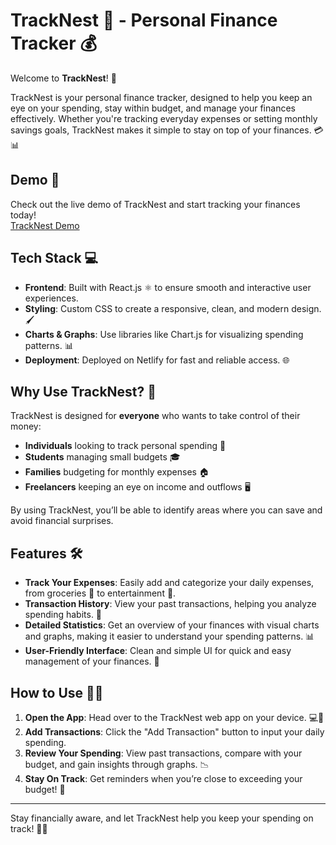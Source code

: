 # TrackNest 🎯 - Personal Finance Tracker 💰

Welcome to **TrackNest**! 🚀

TrackNest is your personal finance tracker, designed to help you keep an eye on your spending, stay within budget, and manage your finances effectively. Whether you're tracking everyday expenses or setting monthly savings goals, TrackNest makes it simple to stay on top of your finances. 💳📊

## Demo 🎥

Check out the live demo of TrackNest and start tracking your finances today!  
[TrackNest Demo](https://tracknest-s04.netlify.app/)


## Tech Stack 💻

- **Frontend**: Built with React.js ⚛️ to ensure smooth and interactive user experiences.
- **Styling**: Custom CSS to create a responsive, clean, and modern design. 🖌️
- **Charts & Graphs**: Use libraries like Chart.js for visualizing spending patterns. 📊
- **Deployment**: Deployed on Netlify for fast and reliable access. 🌐
  

## Why Use TrackNest? 🤔

TrackNest is designed for **everyone** who wants to take control of their money:

- **Individuals** looking to track personal spending 💼
- **Students** managing small budgets 🎓
- **Families** budgeting for monthly expenses 🏠
- **Freelancers** keeping an eye on income and outflows 🖥️

By using TrackNest, you’ll be able to identify areas where you can save and avoid financial surprises.


## Features 🛠️

- **Track Your Expenses**: Easily add and categorize your daily expenses, from groceries 🍎 to entertainment 🍿.
- **Transaction History**: View your past transactions, helping you analyze spending habits. 📜
- **Detailed Statistics**: Get an overview of your finances with visual charts and graphs, making it easier to understand your spending patterns. 📊
- **User-Friendly Interface**: Clean and simple UI for quick and easy management of your finances. 🎨



## How to Use 🧑‍💻

1. **Open the App**: Head over to the TrackNest web app on your device. 💻📱
2. **Add Transactions**: Click the "Add Transaction" button to input your daily spending.
4. **Review Your Spending**: View past transactions, compare with your budget, and gain insights through graphs. 📉
5. **Stay On Track**: Get reminders when you’re close to exceeding your budget! 🚨


---

Stay financially aware, and let TrackNest help you keep your spending on track! 🚀💸
